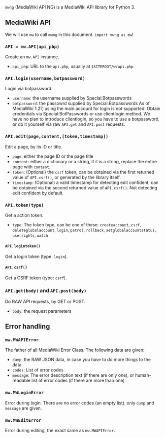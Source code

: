`mwng` (MediaWiki API NG) is a MediaWiki API library for Python 3.

## MediaWiki API
We will use `mw` to call `mwng` in this document. `import mwng as mw`!
### `API = mw.API(api_php)`
Create an `mw.API` instance.
* `api_php`: URL to the `api.php`, usually at `$SITEROOT/w/api.php`.
### `API.login(username,botpassword)`
Login via botpassword.
* `username`: the username supplied by Special:Botpasswords
* `botpassword`: the passowrd supplied by Special:Botpasswords
As of MediaWiki 1.27, using the main account for login is not supported. Obtain credentials via Special:BotPasswords or use clientlogin method. We have no plan to introduce clientlogin, so you have to use a botpassword, or do it yourself via raw `API.get` and `API.post` requests.
### `API.edit(page,content,[token,timestamp])`
Edit a page, by its ID or title.
* `page`: either the page ID or the page title
* `content`: either a dictionary or a string, if it is a string, replace the entire page with `content`.
* `token`: (Optional) the `csrf` token, can be obtained via the first returned value of `API.csrf()`, or generated by the library itself.
* `timestamp`: (Optional) a valid timestamp for detecting edit confident, can be obtained via the second returned value of `API.csrf()`. Not detecting edit confident by default.
### `API.token(type)`
Get a action token.
* `type`: The token type, can be one of these: `createaccount`, `csrf`, `deleteglobalaccount`, `login`, `patrol`, `rollback`, `setglobalaccountstatus`, `userrights`, `watch`
#### `API.logintoken()`
Get a login token (type: `login`).
#### `API.csrf()`
Get a CSRF token (type: `csrf`).
### `API.get(body)` and `API.post(body)`
Do RAW API requests, by GET or POST.
* `body`: the request parameters
## Error handling
### `mw.MWAPIError`
The father of all MediaWiki Error Class. The following data are given:
* `dump`: the RAW JSON data, in case you have to do more things to the data
* `codes`: List of error codes
* `message`: The error description text (if there are only one), or human-readable list of error codes (if there are more than one)
### `mw.MWLoginError`
Error during login. There are no error codes (an empty list), only `dump` and `message` are given.
### `mw.MWEditError`
Error during editing, the exact same as `mw.MWAPIError`.
